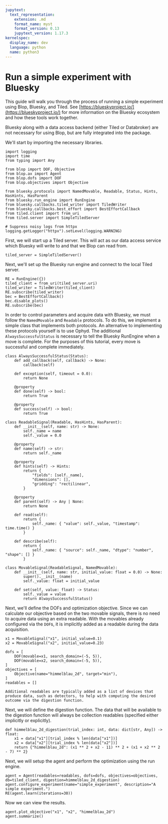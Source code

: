 ```yaml
---
jupytext:
  text_representation:
    extension: .md
    format_name: myst
    format_version: 0.13
    jupytext_version: 1.17.3
kernelspec:
  display_name: dev
  language: python
  name: python3
---
```


# Run a simple experiment with Bluesky

This guide will walk you through the process of running a simple experiment using Blop, Bluesky, and Tiled. See [https://blueskyproject.io/](https://blueskyproject.io/) for more information on the Bluesky ecosystem and how these tools work together.

Bluesky along with a data access backend (either Tiled or Databroker) are not necessary for using Blop, but are fully integrated into the package.

We'll start by importing the necessary libraries.

```{code-cell} ipython3
import logging
import time
from typing import Any

from blop import DOF, Objective
from blop.ax import Agent
from blop.dofs import DOF
from blop.objectives import Objective

from bluesky.protocols import NamedMovable, Readable, Status, Hints, HasHints, HasParent
from bluesky.run_engine import RunEngine
from bluesky.callbacks.tiled_writer import TiledWriter
from bluesky.callbacks.best_effort import BestEffortCallback
from tiled.client import from_uri
from tiled.server import SimpleTiledServer

# Suppress noisy logs from httpx 
logging.getLogger("httpx").setLevel(logging.WARNING)
```

First, we will start up a Tiled server. This will act as our data access service which Bluesky will write to and that we Blop can read from.

```{code-cell} ipython3
tiled_server = SimpleTiledServer()
```

Next, we'll set up the Bluesky run engine and connect to the local Tiled server.

```{code-cell} ipython3
RE = RunEngine({})
tiled_client = from_uri(tiled_server.uri)
tiled_writer = TiledWriter(tiled_client)
RE.subscribe(tiled_writer)
bec = BestEffortCallback()
bec.disable_plots()
RE.subscribe(bec)
```

In order to control parameters and acquire data with Bluesky, we must follow the `NamedMovable` and `Readable` protocols. To do this, we implement a simple class that implements both protocols. An alternative to implementing these protocols yourself is to use Ophyd. The additional `AlwaysSuccessfulStatus` is necessary to tell the Bluesky RunEngine when a move is complete. For the purposes of this tutorial, every move is successful and complete immediately.

```{code-cell} ipython3
class AlwaysSuccessfulStatus(Status):
    def add_callback(self, callback) -> None:
        callback(self)

    def exception(self, timeout = 0.0):
        return None
    
    @property
    def done(self) -> bool:
        return True
    
    @property
    def success(self) -> bool:
        return True

class ReadableSignal(Readable, HasHints, HasParent):
    def __init__(self, name: str) -> None:
        self._name = name
        self._value = 0.0

    @property
    def name(self) -> str:
        return self._name

    @property
    def hints(self) -> Hints:
        return { 
            "fields": [self._name],
            "dimensions": [],
            "gridding": "rectilinear",
        }
    
    @property
    def parent(self) -> Any | None:
        return None

    def read(self):
        return {
            self._name: { "value": self._value, "timestamp": time.time() }
        }

    def describe(self):
        return {
            self._name: { "source": self._name, "dtype": "number", "shape": [] }
        }

class MovableSignal(ReadableSignal, NamedMovable):
    def __init__(self, name: str, initial_value: float = 0.0) -> None:
        super().__init__(name)
        self._value: float = initial_value

    def set(self, value: float) -> Status:
        self._value = value
        return AlwaysSuccessfulStatus()
```

    
Next, we'll define the DOFs and optimization objective. Since we can calculate our objective based on the two movable signals, there is no need to acquire data using an extra readable. With the movables already configured via the `DOF`s, it is implicitly added as a readable during the data acquisition.

```{code-cell} ipython3
x1 = MovableSignal("x1", initial_value=0.1)
x2 = MovableSignal("x2", initial_value=0.23)

dofs = [
    DOF(movable=x1, search_domain=(-5, 5)),
    DOF(movable=x2, search_domain=(-5, 5)),
]
objectives = [
    Objective(name="himmelblau_2d", target="min"),
]
readables = []
```

```{note}
Additional readables are typically added as a list of devices that produce data, such as detectors, to help with computing the desired outcome via the digestion function.
```

Next, we will define the digestion function. The data that will be available to the digestion function will always be collection readables (specified either implicitly or explicitly).

```{code-cell} ipython3
def himmelblau_2d_digestion(trial_index: int, data: dict[str, Any]) -> float:
    x1 = data["x1"][trial_index % len(data["x1"])]
    x2 = data["x2"][trial_index % len(data["x2"])]
    return {"himmelblau_2d": (x1 ** 2 + x2 - 11) ** 2 + (x1 + x2 ** 2 - 7) ** 2}
```

Next, we will setup the agent and perform the optimization using the run engine.
    
```{code-cell} ipython3
agent = Agent(readables=readables, dofs=dofs, objectives=objectives, db=tiled_client, digestion=himmelblau_2d_digestion)
agent.configure_experiment(name="simple_experiment", description="A simple experiment.")
RE(agent.learn(iterations=30))
```

Now we can view the results.

```{code-cell} ipython3
agent.plot_objective("x1", "x2", "himmelblau_2d")
agent.summarize()
```
